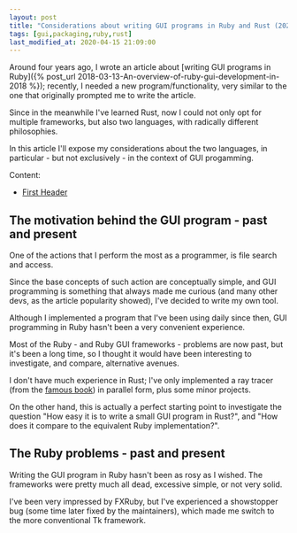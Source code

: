 ```yaml
---
layout: post
title: "Considerations about writing GUI programs in Ruby and Rust (2022)"
tags: [gui,packaging,ruby,rust]
last_modified_at: 2020-04-15 21:09:00
---
```


Around four years ago, I wrote an article about [writing GUI programs in Ruby]({% post_url 2018-03-13-An-overview-of-ruby-gui-development-in-2018 %}); recently, I needed a new program/functionality, very similar to the one that originally prompted me to write the article.

Since in the meanwhile I've learned Rust, now I could not only opt for multiple frameworks, but also two languages, with radically different philosophies.

In this article I'll expose my considerations about the two languages, in particular - but not exclusively - in the context of GUI progamming.

Content:

- [First Header](#first-header)

## The motivation behind the GUI program - past and present

One of the actions that I perform the most as a programmer, is file search and access.

Since the base concepts of such action are conceptually simple, and GUI programming is something that always made me curious (and many other devs, as the article popularity showed), I've decided to write my own tool.

Although I implemented a program that I've been using daily since then, GUI programming in Ruby hasn't been a very convenient experience.

Most of the Ruby - and Ruby GUI frameworks - problems are now past, but it's been a long time, so I thought it would have been interesting to investigate, and compare, alternative avenues.

I don't have much experience in Rust; I've only implemented a ray tracer (from the [famous book](http://raytracerchallenge.com/)) in parallel form, plus some minor projects.

On the other hand, this is actually a perfect starting point to investigate the question "How easy it is to write a small GUI program in Rust?", and "How does it compare to the equivalent Ruby implementation?".

## The Ruby problems - past and present

Writing the GUI program in Ruby hasn't been as rosy as I wished. The frameworks were pretty much all dead, excessive simple, or not very solid.

I've been very impressed by FXRuby, but I've experienced a showstopper bug (some time later fixed by the maintainers), which made me switch to the more conventional Tk framework.

